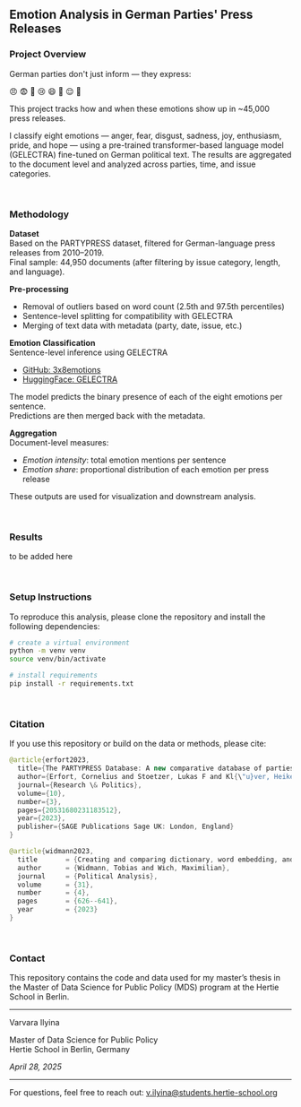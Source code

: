 ## Emotion Analysis in German Parties' Press Releases

### Project Overview

German parties don't just inform — they express:

😠 😨 🤢 😢 😄 🤩 😌 🥺

This project tracks how and when  these emotions show up in ~45,000 press releases.  

I classify eight emotions — anger, fear, disgust, sadness, joy, enthusiasm, pride, and hope — using a pre-trained transformer-based language model (GELECTRA) fine-tuned on German political text.
The results are aggregated to the document level and analyzed across parties, time, and issue categories.

<br>

### Methodology

**Dataset**  
Based on the PARTYPRESS dataset, filtered for German-language press releases from 2010–2019.  
Final sample: 44,950 documents (after filtering by issue category, length, and language).

**Pre-processing**  
- Removal of outliers based on word count (2.5th and 97.5th percentiles)
- Sentence-level splitting for compatibility with GELECTRA
- Merging of text data with metadata (party, date, issue, etc.)

**Emotion Classification**  
Sentence-level inference using GELECTRA

- [GitHub: 3x8emotions](https://github.com/tweedmann/3x8emotions)
- [HuggingFace: GELECTRA](https://huggingface.co/german-nlp-group/electra-base-german-uncased)

The model predicts the binary presence of each of the eight emotions per sentence.  
Predictions are then merged back with the metadata.

**Aggregation**  
Document-level measures:

- *Emotion intensity*: total emotion mentions per sentence
- *Emotion share*: proportional distribution of each emotion per press release

These outputs are used for visualization and downstream analysis.

<br>

### Results

to be added here

<br>

### Setup Instructions

To reproduce this analysis, please clone the repository and install the following dependencies:

```bash
# create a virtual environment
python -m venv venv
source venv/bin/activate

# install requirements
pip install -r requirements.txt
```
<br>

### Citation

If you use this repository or build on the data or methods, please cite:

```java
@article{erfort2023,
  title={The PARTYPRESS Database: A new comparative database of parties’ press releases},
  author={Erfort, Cornelius and Stoetzer, Lukas F and Kl{\"u}ver, Heike},
  journal={Research \& Politics},
  volume={10},
  number={3},
  pages={20531680231183512},
  year={2023},
  publisher={SAGE Publications Sage UK: London, England}
}

@article{widmann2023,
  title       = {Creating and comparing dictionary, word embedding, and transformer-based models to measure discrete emotions in German political text},
  author      = {Widmann, Tobias and Wich, Maximilian},
  journal     = {Political Analysis},
  volume      = {31},
  number      = {4},
  pages       = {626--641},
  year        = {2023}
}
```
<br>

### Contact

This repository contains the code and data used for my master’s thesis in the Master of Data Science for Public Policy (MDS) program at the Hertie School in Berlin.

---

Varvara Ilyina

Master of Data Science for Public Policy  
Hertie School in Berlin, Germany

*April 28, 2025*

---

For questions, feel free to reach out:
[v.ilyina@students.hertie-school.org](v.ilyina@students.hertie-school.org)


